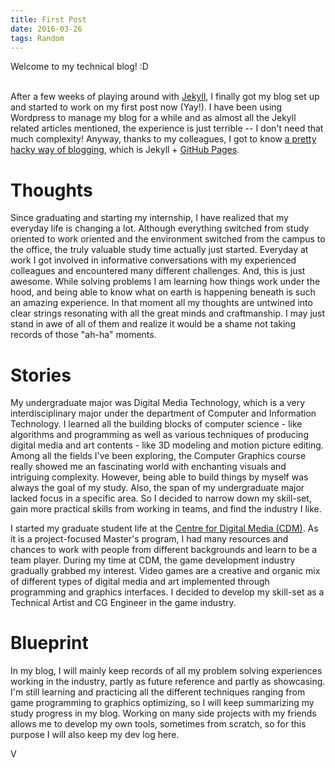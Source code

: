 ```yaml
---
title: First Post
date: 2016-03-26
tags: Random
---
```

Welcome to my technical blog! :D
<br />
<br />
<!-- My name is [Victor Li]({{ site.url }}/about/) and I am a Technical Artist and CG Engineer based in Vancouver. -->
After a few weeks of playing around with [Jekyll](https://jekyllrb.com/), I finally got my blog set up and started to work on my first post now (Yay!). I have been using Wordpress to manage my blog for a while and as almost all the Jekyll related articles mentioned, the experience is just terrible -- I don't need that much complexity! Anyway, thanks to my colleagues, I got to know [a pretty hacky way of blogging](http://tom.preston-werner.com/2008/11/17/blogging-like-a-hacker.html), which is Jekyll + [GitHub Pages](https://pages.github.com/).

# Thoughts
Since graduating and starting my internship, I have realized that my everyday life is changing a lot. Although everything switched from study oriented to work oriented and the environment switched from the campus to the office, the truly valuable study time actually just started. Everyday at work I got involved in informative conversations with my experienced colleagues and encountered many different challenges. And, this is just awesome. While solving problems I am learning how things work under the hood, and being able to know what on earth is happening beneath is such an amazing experience. In that moment all my thoughts are untwined into clear strings resonating with all the great minds and craftmanship. I may just stand in awe of all of them and realize it would be a shame not taking records of those "ah-ha" moments.

# Stories
My undergraduate major was Digital Media Technology, which is a very interdisciplinary major under the department of Computer and Information Technology. I learned all the building blocks of computer science - like algorithms and programming as well as various techniques of producing digital media and art contents - like 3D modeling and motion picture editing. Among all the fields I've been exploring, the Computer Graphics course really showed me an fascinating world with enchanting visuals and intriguing complexity. However, being able to build things by myself was always the goal of my study. Also, the span of my undergraduate major lacked focus in a specific area. So I decided to narrow down my skill-set, gain more practical skills from working in teams, and find the industry I like.

I started my graduate student life at the [Centre for Digital Media (CDM)](http://thecdm.ca). As it is a project-focused Master's program, I had  many resources and chances to work with people from different backgrounds and learn to be a team player. During my time at CDM, the game development industry gradually grabbed my interest. Video games are a creative and organic mix of different types of digital media and art implemented through programming and graphics interfaces. I decided to develop my skill-set as a Technical Artist and CG Engineer in the game industry.

# Blueprint
In my blog, I will mainly keep records of all my problem solving experiences working in the industry, partly as future reference and partly as showcasing. I'm still learning and practicing all the different techniques ranging from game programming to graphics optimizing, so I will keep summarizing my study progress in my blog. Working on many side projects with my friends allows me to develop my own tools, sometimes from scratch, so for this purpose I will also keep my dev log here.

V
